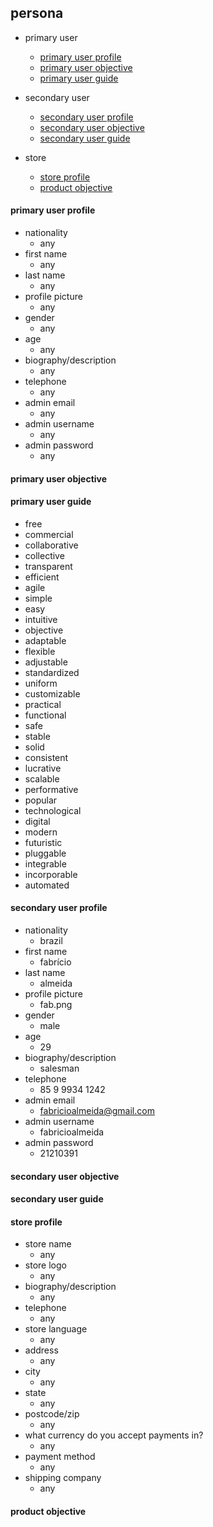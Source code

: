 ## persona

- primary user
  - [primary user profile](#primary-user-profile)
  - [primary user objective](#primary-user-objective)
  - [primary user guide](#primary-user-guide)

- secondary user
  - [secondary user profile](#secondary-user-profile)
  - [secondary user objective](#secondary-user-objective)
  - [secondary user guide](#secondary-user-guide)
  
- store
  - [store profile](#store-profile)
  - [product objective](#product-objective)

#### primary user profile

- nationality
  - any
- first name
  - any
- last name
  - any
- profile picture
  - any
- gender
  - any
- age
  - any
- biography/description
  - any
- telephone
  - any
- admin email
  - any
- admin username
  - any
- admin password
  - any

#### primary user objective

#### primary user guide 

- free
- commercial
- collaborative
- collective
- transparent
- efficient
- agile
- simple
- easy
- intuitive
- objective
- adaptable
- flexible
- adjustable
- standardized
- uniform
- customizable
- practical
- functional
- safe
- stable
- solid
- consistent
- lucrative
- scalable
- performative
- popular
- technological
- digital
- modern
- futuristic
- pluggable
- integrable
- incorporable
- automated

#### secondary user profile

- nationality
  - brazil
- first name
  - fabrício
- last name
  - almeida
- profile picture
  - fab.png
- gender
  - male
- age
  - 29
- biography/description
  - salesman
- telephone
  - 85 9 9934 1242
- admin email
  - fabricioalmeida@gmail.com	
- admin username
  - fabricioalmeida
- admin password
  - 21210391

#### secondary user objective

#### secondary user guide 

#### store profile

- store name
  - any
- store logo
  - any
- biography/description
  - any
- telephone
  - any
- store language
  - any
- address
  - any
- city
  - any
- state
  - any
- postcode/zip
  - any
- what currency do you accept payments in?
  - any
- payment method
  - any
- shipping company
  - any

#### product objective
